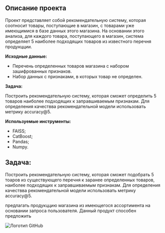 ## Описание проекта
Проект представляет собой рекомендательную систему, которая соотносит товары, поступающие в магазин, с товарами уже имеющимися в базе данных этого магазина. На основании этого анализа, для каждого товара, поступающего в магазин, система определяет 5 наиболее подходящих товаров из известного перечня продукцции.

**Исходные данные:**
- Перечень определенных товаров магазина с набором зашифрованных признаков.
- Набор данных с признаками, в которых товар не определен.

**Задача:**

Построить рекомендательную систему, которая сможет определить 5 товаров наиболее подходящих к заправшиваемым признакам. Для определения качествва рекомендательной модели использовать метрику accuracy@5.

**Используемые инструменты:**
- FAISS;
- CatBoost;
- Pandas;
- Numpy.

## Задача:
Построить рекомендательную систему, которая сможет подобрать 5 тоаров из существующего перечня к  заранее определенных товаров, наиболее подходящих к заправшиваемым признакам. Для определения качествва рекомендательной модели использовать метрику accuracy@5.

предлагать продукццию магазина из имеющегося ассортимента на основании запроса пользователя. Данный продукт способен предложить 


![Логотип GitHub](https://github.com/fluidicon.png)
